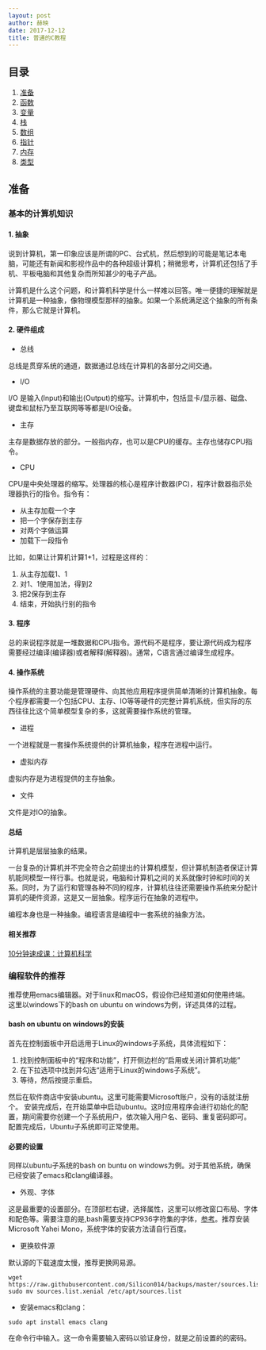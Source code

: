 ```yaml
---
layout: post
author: 赫映
date: 2017-12-12
title: 普通的C教程
---
```


## 目录

1. [准备](#preper)  
2. [函数](#function)  
3. [变量](#variable)  
4. [栈](#stack)
5. [数组](#array)
6. [指针](#pointer)
7. [内存](#memory)
8. [类型](#type)

<span id="preper"></span>

## 准备

### 基本的计算机知识

#### 1. 抽象

说到计算机，第一印象应该是所谓的PC、台式机，然后想到的可能是笔记本电脑，可能还有新闻和影视作品中的各种超级计算机；稍微思考，计算机还包括了手机、平板电脑和其他复杂而所知甚少的电子产品。

计算机是什么这个问题，和计算机科学是什么一样难以回答。唯一便捷的理解就是计算机是一种抽象，像物理模型那样的抽象。如果一个系统满足这个抽象的所有条件，那么它就是计算机。

#### 2. 硬件组成

- 总线

总线是贯穿系统的通道，数据通过总线在计算机的各部分之间交通。

- I/O

I/O 是输入(Input)和输出(Output)的缩写。计算机中，包括显卡/显示器、磁盘、键盘和鼠标乃至互联网等等都是I/O设备。

- 主存

主存是数据存放的部分。一般指内存，也可以是CPU的缓存。主存也储存CPU指令。

- CPU

CPU是中央处理器的缩写。处理器的核心是程序计数器(PC)，程序计数器指示处理器执行的指令。指令有：

- 从主存加载一个字
- 把一个字保存到主存
- 对两个字做运算
- 加载下一段指令

比如，如果让计算机计算1+1，过程是这样的：

1. 从主存加载1、1
2. 对1、1使用加法，得到2
3. 把2保存到主存
4. 结束，开始执行别的指令

#### 3. 程序

总的来说程序就是一堆数据和CPU指令。源代码不是程序，要让源代码成为程序需要经过编译(编译器)或者解释(解释器)。通常，C语言通过编译生成程序。

#### 4. 操作系统

操作系统的主要功能是管理硬件、向其他应用程序提供简单清晰的计算机抽象。每个程序都需要一个包括CPU、主存、IO等等硬件的完整计算机系统，但实际的东西往往比这个简单模型复杂的多，这就需要操作系统的管理。

- 进程

一个进程就是一套操作系统提供的计算机抽象，程序在进程中运行。

- 虚拟内存

虚拟内存是为进程提供的主存抽象。

- 文件

文件是对IO的抽象。

#### 总结

计算机是层层抽象的结果。

一台复杂的计算机并不完全符合之前提出的计算机模型，但计算机制造者保证计算机能同模型一样行事。也就是说，电脑和计算机之间的关系就像时钟和时间的关系。同时，为了运行和管理各种不同的程序，计算机往往还需要操作系统来分配计算机的硬件资源，这是又一层抽象。程序运行在抽象的进程中。

编程本身也是一种抽象。编程语言是编程中一套系统的抽象方法。

#### 相关推荐

[10分钟速成课：计算机科学](https://space.bilibili.com/5385034?spm_id_from=333.338.viewbox_report.5#/channel/detail?cid=16059)

### 编程软件的推荐

推荐使用emacs编辑器。对于linux和macOS，假设你已经知道如何使用终端。
这里以windows下的bash on ubuntu on windows为例，详述具体的过程。

#### bash on ubuntu on windows的安装

首先在控制面板中开启适用于Linux的windows子系统，具体流程如下：

1. 找到控制面板中的“程序和功能”，打开侧边栏的“启用或关闭计算机功能”
2. 在下拉选项中找到并勾选“适用于Linux的windows子系统”。
3. 等待，然后按提示重启。

然后在软件商店中安装ubuntu。这里可能需要Microsoft账户，没有的话就注册个。
安装完成后，在开始菜单中启动ubuntu。这时应用程序会进行初始化的配置，期间需要你创建一个子系统用户，依次输入用户名、密码、重复密码即可。
配置完成后，Ubuntu子系统即可正常使用。

#### 必要的设置

同样以ubuntu子系统的bash on buntu on windows为例。对于其他系统，确保已经安装了emacs和clang编译器。

- 外观、字体

这是最重要的设置部分。在顶部栏右键，选择属性，这里可以修改窗口布局、字体和配色等。需要注意的是,bash需要支持CP936字符集的字体，[参考](https://www.zhihu.com/question/46967766/answer/240205980)。推荐安装Microsoft Yahei Mono，系统字体的安装方法请自行百度。

- 更换软件源

默认源的下载速度太慢，推荐更换网易源。

```
wget https://raw.githubusercontent.com/Silicon014/backups/master/sources.list.xenial
sudo mv sources.list.xenial /etc/apt/sources.list
```
- 安装emacs和clang：

```
sudo apt install emacs clang
```

在命令行中输入。这一命令需要输入密码以验证身份，就是之前设置的的密码。

